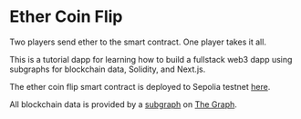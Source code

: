 # Ether Coin Flip

Two players send ether to the smart contract. One player takes it all.

This is a tutorial dapp for learning how to build a fullstack web3 dapp using subgraphs for blockchain data, Solidity, and Next.js.

The ether coin flip smart contract is deployed to Sepolia testnet [here](https://sepolia.etherscan.io/address/0x345e39cd71f2b2f39d6dc0ce40381e420c38f845).

All blockchain data is provided by a [subgraph](https://thegraph.com/studio/subgraph/subgraph-ether-coin-flip/) on [The Graph](https://thegraph.com/en/).